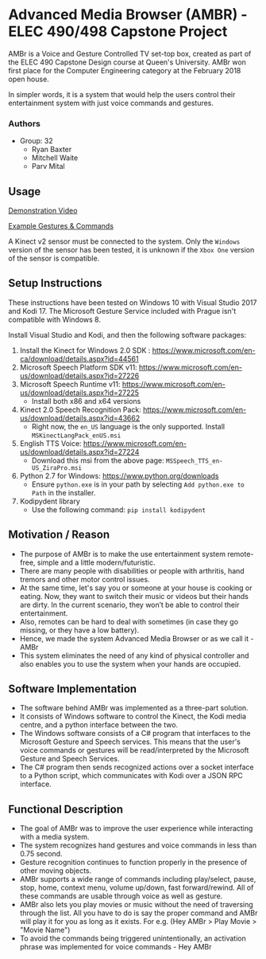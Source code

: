 # Advanced Media Browser (AMBR) - ELEC 490/498 Capstone Project
AMBr is a Voice and Gesture Controlled TV set-top box, created as part of the ELEC 490 Capstone Design course at Queen's University. AMBr won first place for the Computer Engineering category at the February 2018 open house. 

In simpler words, it is a system that would help the users control their entertainment system with just voice commands and gestures.

### Authors
* Group: 32
   * Ryan Baxter
   * Mitchell Waite
   * Parv Mital 

## Usage

[Demonstration Video](https://www.youtube.com/watch?v=xJPANPWjZ8g)

[Example Gestures & Commands](gestures.png)

A Kinect v2 sensor must be connected to the system. Only the `Windows` version of the sensor has been tested, it is unknown if the `Xbox One` version of the sensor is compatible.

## Setup Instructions

These instructions have been tested on Windows 10 with Visual Studio 2017 and Kodi 17. The Microsoft Gesture Service included with Prague isn't compatible with Windows 8.

Install Visual Studio and Kodi, and then the following software packages:

1. Install the Kinect for Windows 2.0 SDK : https://www.microsoft.com/en-ca/download/details.aspx?id=44561
2. Microsoft Speech Platform SDK v11: https://www.microsoft.com/en-us/download/details.aspx?id=27226
3. Microsoft Speech Runtime v11: https://www.microsoft.com/en-us/download/details.aspx?id=27225
   * Install both x86 and x64 versions
4. Kinect 2.0 Speech Recognition Pack: https://www.microsoft.com/en-us/download/details.aspx?id=43662
   * Right now, the `en_US` language is the only supported. Install `MSKinectLangPack_enUS.msi`
5. English TTS Voice: https://www.microsoft.com/en-us/download/details.aspx?id=27224
   * Download this msi from the above page: `MSSpeech_TTS_en-US_ZiraPro.msi`
6. Python 2.7 for Windows: https://www.python.org/downloads
   * Ensure `python.exe` is in your path by selecting `Add python.exe to Path` in the installer.
7. Kodipydent library
   * Use the following command: `pip install kodipydent`

## Motivation / Reason
* The purpose of AMBr is to make the use entertainment system remote-free, simple and a little modern/futuristic.  
* There are many people with disabilities or people with arthritis, hand tremors and other motor control issues.
* At the same time, let's say you or someone at your house is cooking or eating. Now, they want to switch their music or videos but their hands are dirty. In the current scenario, they won’t be able to control their entertainment. 
* Also, remotes can be hard to deal with sometimes (in case they go missing, or they have a low battery).
* Hence, we made the system Advanced Media Browser or as we call it - AMBr 
* This system eliminates the need of any kind of physical controller and also enables you to use the system when your hands are occupied. 

## Software Implementation
* The software behind AMBr was implemented as a three-part solution. 
* It consists of Windows software to control the Kinect, the Kodi media centre, and a python interface between the two. 
* The Windows software consists of a C# program that interfaces to the Microsoft Gesture and Speech services. This means that the user's voice commands or gestures will be read/interpreted by the Microsoft Gesture and Speech Services. 
* The C# program then sends recognized actions over a socket interface to a Python script, which communicates with Kodi over a JSON RPC interface. 

## Functional Description
* The goal of AMBr was to improve the user experience while interacting with a media system. 
* The system recognizes hand gestures and voice commands in less than 0.75 second. 
* Gesture recognition continues to function properly in the presence of other moving objects. 
* AMBr supports a wide range of commands including play/select, pause, stop, home, context menu, volume up/down, fast forward/rewind. All of these commands are usable through voice as well as gesture.
* AMBr also lets you play movies or music without the need of traversing through the list. All you have to do is say the proper command and AMBr will play it for you as long as it exists. For e.g. (Hey AMBr > Play Movie > "Movie Name")
* To avoid the commands being triggered unintentionally, an activation phrase was implemented for voice commands - Hey AMBr



